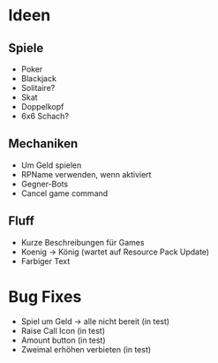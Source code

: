# Ideen
## Spiele
* Poker
* Blackjack
* Solitaire?
* Skat
* Doppelkopf
* 6x6 Schach?
## Mechaniken
* Um Geld spielen
* RPName verwenden, wenn aktiviert
* Gegner-Bots
* Cancel game command
## Fluff
* Kurze Beschreibungen für Games
* Koenig -> König (wartet auf Resource Pack Update)
* Farbiger Text
# Bug Fixes
* Spiel um Geld -> alle nicht bereit (in test)
* Raise Call Icon (in test)
* Amount button (in test)
* Zweimal erhöhen verbieten (in test)